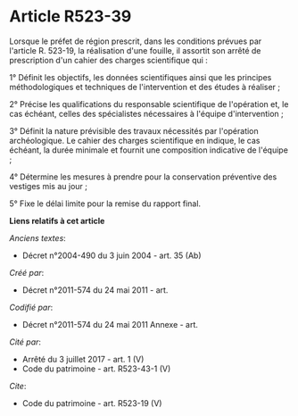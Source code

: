 # Article R523-39

Lorsque le préfet de région prescrit, dans les conditions prévues par l'article R. 523-19, la réalisation d'une fouille, il
assortit son arrêté de prescription d'un cahier des charges scientifique qui : 

1° Définit les objectifs, les données scientifiques ainsi que les principes méthodologiques et techniques de l'intervention
et des études à réaliser ; 

2° Précise les qualifications du responsable scientifique de l'opération et, le cas échéant, celles des spécialistes
nécessaires à l'équipe d'intervention ; 

3° Définit la nature prévisible des travaux nécessités par l'opération archéologique. Le cahier des charges scientifique en
indique, le cas échéant, la durée minimale et fournit une composition indicative de l'équipe ; 

4° Détermine les mesures à prendre pour la conservation préventive des vestiges mis au jour ; 

5° Fixe le délai limite pour la remise du rapport final.

**Liens relatifs à cet article**

_Anciens textes_:

  - Décret n°2004-490 du 3 juin 2004 - art. 35 (Ab)

_Créé par_:

  - Décret n°2011-574 du 24 mai 2011  - art.

_Codifié par_:

  - Décret n°2011-574 du 24 mai 2011 Annexe - art.

_Cité par_:

  - Arrêté du 3 juillet 2017 - art. 1 (V)
  - Code du patrimoine - art. R523-43-1 (V)

_Cite_:

  - Code du patrimoine - art. R523-19 (V)
